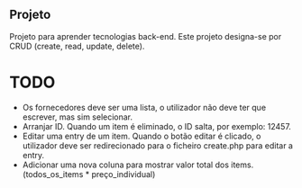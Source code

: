 ## Projeto
Projeto para aprender tecnologias back-end. Este projeto designa-se por CRUD (create, read, update, delete).

# TODO
- Os fornecedores deve ser uma lista, o utilizador não deve ter que escrever, mas sim selecionar.
- Arranjar ID. Quando um item é eliminado, o ID salta, por exemplo: 12457.
- Editar uma entry de um item. Quando o botão editar é clicado, o utilizador deve ser redirecionado para o ficheiro create.php para editar a entry.
- Adicionar uma nova coluna para mostrar valor total dos items.
(todos_os_items * preço_individual)